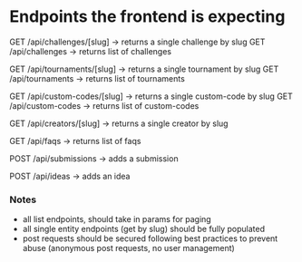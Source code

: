 # Endpoints the frontend is expecting

GET   /api/challenges/[slug]                        -> returns a single challenge by slug
GET   /api/challenges                               -> returns list of challenges

GET   /api/tournaments/[slug]                       -> returns a single tournament by slug
GET   /api/tournaments                              -> returns list of tournaments

GET   /api/custom-codes/[slug]                      -> returns a single custom-code by slug
GET   /api/custom-codes                             -> returns list of custom-codes

GET   /api/creators/[slug]                          -> returns a single creator by slug

GET   /api/faqs                                     -> returns list of faqs

POST  /api/submissions                              -> adds a submission

POST  /api/ideas                                    -> adds an idea


### Notes

- all list endpoints, should take in params for paging
- all single entity endpoints (get by slug) should be fully populated
- post requests should be secured following best practices to prevent abuse (anonymous post requests, no user management)